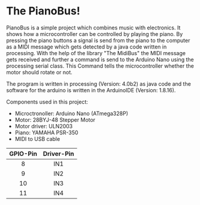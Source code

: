 # The PianoBus!

PianoBus is a simple project which combines music with electronics. It shows how a microcontroller can be controlled by playing the piano. By pressing the piano buttons a signal is send from the piano to the computer as a MIDI message which gets detected by a java code written in processing. With the help of the library "The MidiBus" the MIDI message gets received and further a command is send to the Arduino Nano using the processing serial class. This Command tells the microcontroller whether the motor should rotate or not. 

The program is written in processing (Version: 4.0b2) as java code and the software for the arduino is written in the ArduinoIDE (Version: 1.8.16). 

Components used in this project:
* Microctronoller: Arduino Nano (ATmega328P)
* Motor: 28BYJ-48 Stepper Motor
* Motor driver: ULN2003
* Piano: YAMAHA PSR-350
* MIDI to USB cable


|  GPIO-Pin  |  Driver-Pin   |  
|:----------:|:-------------:|
| 8  | IN1 |
| 9  | IN2 |
| 10 | IN3 | 
| 11 | IN4 | 
